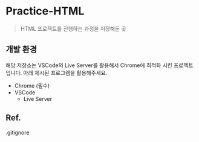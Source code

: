 # Practice-HTML

>HTML 프로젝트를 진행하는 과정을 저장해둔 곳

## 개발 환경

해당 저장소는 VSCode의 Live Server를 활용해서
Chrome에 최적화 시킨 프로젝트입니다. 아래 제시된
프로그램을 활용해주세요.
- Chrome (필수)
- VSCode
    - Live Server


## Ref.
.gitignore